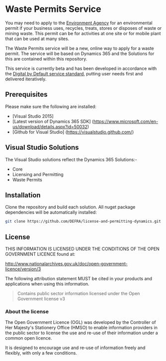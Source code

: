 # Waste Permits Service

You may need to apply to the [Environment Agency](https://www.gov.uk/government/organisations/environment-agency) for an environmental permit if your business uses, recycles, treats, stores or disposes of waste or mining waste. This permit can be for activities at one site or for mobile plant that can be used at many sites.

The Waste Permits service will be a new, online way to apply for a waste permit. The service will be based on Dynamics 365 and the Solutions for this are contained within this repository.

This service is currently beta and has been developed in accordance with the [Digital by Default service standard](https://www.gov.uk/service-manual/digital-by-default), putting user needs first and delivered iteratively.

## Prerequisites

Please make sure the following are installed:

- [Visual Studio 2015]
- [Latest version of Dynamics 365 SDK] (https://www.microsoft.com/en-us/download/details.aspx?id=50032)
- [Github for Visual Studio] (https://visualstudio.github.com/)

## Visual Studio Solutions

The Visual Studio solutions reflect the Dynamics 365 Solutions:-

- Core
- Licensing and Permitting
- Waste Permits

## Installation

Clone the repository and build each solution. All nuget package dependencies will be automatically installed:

```bash
git clone https://github.com/DEFRA/license-and-permitting-dynamics.git && cd license-and-permitting-dynamics
```

## License

THIS INFORMATION IS LICENSED UNDER THE CONDITIONS OF THE OPEN GOVERNMENT LICENCE found at:

<http://www.nationalarchives.gov.uk/doc/open-government-licence/version/3>

The following attribution statement MUST be cited in your products and applications when using this information.

>Contains public sector information licensed under the Open Government license v3

### About the license

The Open Government Licence (OGL) was developed by the Controller of Her Majesty's Stationery Office (HMSO) to enable information providers in the public sector to license the use and re-use of their information under a common open licence.

It is designed to encourage use and re-use of information freely and flexibly, with only a few conditions.